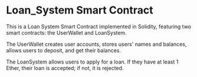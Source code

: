 # Loan_System Smart Contract
This is a Loan System Smart Contract implemented in Solidity, featuring two smart contracts: the UserWallet and LoanSystem.

The UserWallet creates user accounts, stores users' names and balances, allows users to deposit, and get their balances.

The LoanSystem allows users to apply for a loan. If they have at least 1 Ether, their loan is accepted; if not, it is rejected.
